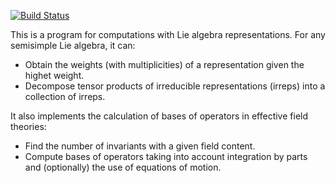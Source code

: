 [![Build Status](https://travis-ci.com/jccriado/invariants.svg?token=FCho83xJ9cZySjbkvBWS&branch=master)](https://travis-ci.com/jccriado/invariants)

This is a program for computations with Lie algebra representations.
For any semisimple Lie algebra, it can:
- Obtain the weights (with multiplicities) of a representation given the highet
  weight.
- Decompose tensor products of irreducible representations (irreps) into a
  collection of irreps.
  
It also implements the calculation of bases of operators in effective field
theories:
- Find the number of invariants with a given field content.
- Compute bases of operators taking into account integration by parts and
  (optionally) the use of equations of motion.
